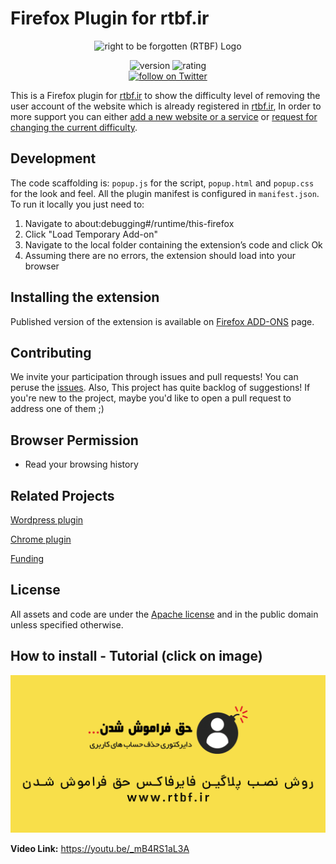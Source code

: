# Firefox Plugin for rtbf.ir

<p align="center">
   <img src="https://raw.githubusercontent.com/rtbf-ir/rtbf.ir/main/logo-readme.png" alt="right to be forgotten (RTBF) Logo">
</p>

<p align="center">
    <img src="https://img.shields.io/badge/version-1.0.0-blue" alt="version">
    <img src="https://img.shields.io/badge/Firefox extension rating-★★★★☆-brightgreen" alt="rating">
    <br/>
    <a href="https://twitter.com/intent/follow?screen_name=rtbf_ir">
        <img src="https://img.shields.io/twitter/follow/rtbf_ir?style=social"
            alt="follow on Twitter">
    </a>
</p>


This is a Firefox plugin for [rtbf.ir][rtbf.ir] to show the difficulty
level of removing the user account of the website which is already registered
in [rtbf.ir][rtbf.ir], In order to more support you can either [add a new website
or a service][add new website] or [request for changing the current difficulty][edit website].

[add new website]: https://github.com/rtbf-ir/rtbf.ir/issues/new?assignees=amirshnll%2C+Matin-B&labels=new+website%2Fservice&template=new-service.md&title=new+website%2Fservice
[edit website]: https://github.com/rtbf-ir/rtbf.ir/issues/new?assignees=amirshnll%2C+Matin-B&labels=clarify&template=clarify.md&title=
[rtbf.ir]: https://rtbf.ir


## Development

The code scaffolding is:
`popup.js` for the script, `popup.html` and `popup.css`
for the look and feel. All the plugin manifest is configured in
`manifest.json`.
To run it locally you just need to:

1. Navigate to about:debugging#/runtime/this-firefox
2. Click "Load Temporary Add-on"
3. Navigate to the local folder containing the extension’s code and click Ok
4. Assuming there are no errors, the extension should load into your browser

## Installing the extension

Published version of the extension is available on [Firefox ADD-ONS](https://addons.mozilla.org/en-US/firefox/addon/right-to-be-forgotten-iran) page.

[Firefox ADD-ONS]: https://addons.mozilla.org/en-US/firefox/

## Contributing

We invite your participation through issues and pull requests!
You can peruse the [issues][issues].
Also, This project has quite backlog of suggestions! If you're new to the project,
maybe you'd like to open a pull request to address one of them ;)

[issues]: https://github.com/rtbf-ir/firefox-plugin/issues

## Browser Permission

- Read your browsing history

## Related Projects

[Wordpress plugin][Wordpress plugin]

[Chrome plugin][Chrome plugin]

[Funding][Funding]


[Wordpress plugin]: https://github.com/rtbf-ir/wordpress-plugin
[Chrome plugin]: https://github.com/rtbf-ir/chrome-plugin
[Funding]: https://github.com/rtbf-ir/.github


## License

All assets and code are under the [Apache license](LICENSE) and in the public
domain unless specified otherwise.

## How to install - Tutorial (click on image)
[![](firefox.png)](https://youtu.be/_mB4RS1aL3A)

**Video Link:** https://youtu.be/_mB4RS1aL3A
